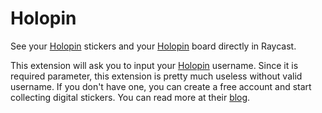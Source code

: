 # Holopin

See your [Holopin](https://holopin.io/) stickers and your [Holopin](https://holopin.io/) board directly in Raycast.

This extension will ask you to input your [Holopin](https://holopin.io/) username. Since it is required parameter, this extension is pretty much useless without valid username. If you don't have one, you can create a free account and start collecting digital stickers. You can read more at their [blog](https://blog.holopin.io/posts/hello-world).
